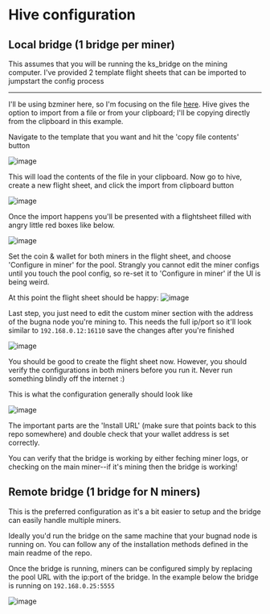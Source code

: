 # Hive configuration
## Local bridge (1 bridge per miner)
This assumes that you will be running the ks_bridge on the mining computer. I've provided 2 template flight sheets that can be imported to jumpstart the config process 

---

I'll be using bzminer here, so I'm focusing on the file [here](misc/hive-templates/kas_bz_local_adapter.json). Hive gives the option to import from a file or from your clipboard; I'll be copying directly from the clipboard in this example. 

Navigate to the template that you want and hit the 'copy file contents' button

![image](https://user-images.githubusercontent.com/59971111/191894038-4435237f-d68e-4248-bb44-60e968319ad3.png)

This will load the contents of the file in your clipboard. Now go to hive, create a new flight sheet, and click the import from clipboard button

![image](https://user-images.githubusercontent.com/59971111/191893779-01ebdceb-da8d-455e-9e87-389685a59cc1.png)

Once the import happens you'll be presented with a flightsheet filled with angry little red boxes like below.

![image](https://user-images.githubusercontent.com/59971111/191894254-4b27961c-5b08-4f9a-af20-2b04922ae2f4.png)

 Set the coin & wallet for both miners in the flight sheet, and choose 'Configure in miner' for the pool. Strangly you cannot edit the miner configs until you touch the pool config, so re-set it to 'Configure in miner' if the UI is being weird. 
 
At this point the flight sheet should be happy:
![image](https://user-images.githubusercontent.com/59971111/191894518-0b02dacf-9904-4f53-81de-5bb952568146.png)

Last step, you just need to edit the custom miner section with the address of the bugna node you're mining to. This needs the full ip/port so it'll look similar to `192.168.0.12:16110` save the changes after you're finished

![image](https://user-images.githubusercontent.com/59971111/191894833-98eabaa2-2210-4ac5-a974-8ad94573a4e5.png)


You should be good to create the flight sheet now. However, you should verify the configurations in both miners before you run it. Never run something blindly off the internet :)

This is what the configuration generally should look like

![image](https://user-images.githubusercontent.com/59971111/191895060-79033098-4303-496d-b5dd-d4cabcc88946.png)

The important parts are the 'Install URL' (make sure that points back to this repo somewhere) and double check that your wallet address is set correctly. 

You can verify that the bridge is working by either feching miner logs, or checking on the main miner--if it's mining then the bridge is working!



## Remote bridge (1 bridge for N miners)
This is the preferred configuration as it's a bit easier to setup and the bridge can easily handle multiple miners.

Ideally you'd run the bridge on the same machine that your bugnad node is running on. You can follow any of the installation methods defined in the main readme of the repo.

Once the bridge is running, miners can be configured simply by replacing the pool URL with the ip:port of the bridge. In the example below the bridge is running on `192.168.0.25:5555`

![image](https://user-images.githubusercontent.com/59971111/191895463-974c75eb-b31f-4196-a0ac-2f0a689fe829.png)




